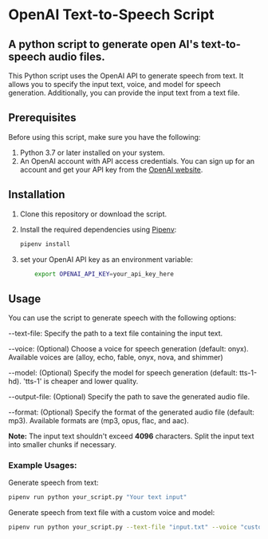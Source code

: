 
# OpenAI Text-to-Speech Script

## A python script to generate open AI's text-to-speech audio files.

This Python script uses the OpenAI API to generate speech from text. It allows you to specify the input text, voice, and model for speech generation. Additionally, you can provide the input text from a text file.

## Prerequisites

Before using this script, make sure you have the following:

1. Python 3.7 or later installed on your system.
2. An OpenAI account with API access credentials. You can sign up for an account and get your API key from the [OpenAI website](https://beta.openai.com/).

## Installation

1. Clone this repository or download the script.

2. Install the required dependencies using [Pipenv](https://pipenv.pypa.io/en/latest/):

   ```bash
   pipenv install

3. set your OpenAI API key as an environment variable:

    ```bash
        export OPENAI_API_KEY=your_api_key_here
    ```

## Usage

You can use the script to generate speech with the following options:

--text-file: Specify the path to a text file containing the input text.

--voice: (Optional) Choose a voice for speech generation (default: onyx). Available voices are (alloy, echo, fable, onyx, nova, and shimmer)

--model: (Optional) Specify the model for speech generation (default: tts-1-hd). 'tts-1' is cheaper and lower quality.

--output-file: (Optional) Specify the path to save the generated audio file.

--format: (Optional) Specify the format of the generated audio file (default: mp3). Available formats are (mp3, opus, flac, and aac).

**Note:** The input text shouldn't exceed **4096** characters. Split the input text into smaller chunks if necessary.

### Example Usages:

Generate speech from text:

```bash
pipenv run python your_script.py "Your text input"
```

Generate speech from text file with a custom voice and model:

```bash
pipenv run python your_script.py --text-file "input.txt" --voice "custom_voice" --model "custom_model"
```